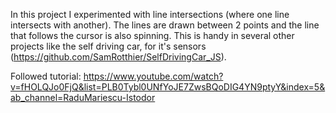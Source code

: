 In this project I experimented with line intersections (where one line intersects with another).
The lines are drawn between 2 points and the line that follows the cursor is also spinning.
This is handy in several other projects like the self driving car, for it's sensors (https://github.com/SamRotthier/SelfDrivingCar_JS).

Followed tutorial: https://www.youtube.com/watch?v=fHOLQJo0FjQ&list=PLB0Tybl0UNfYoJE7ZwsBQoDIG4YN9ptyY&index=5&ab_channel=RaduMariescu-Istodor


